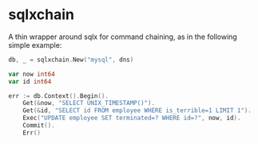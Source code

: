 # sqlxchain

A thin wrapper around sqlx for command chaining, as in the following simple example:

```go
db, _ = sqlxchain.New("mysql", dns)

var now int64
var id int64

err := db.Context().Begin().
    Get(&now, "SELECT UNIX_TIMESTAMP()").
    Get(&id, "SELECT id FROM employee WHERE is_terrible=1 LIMIT 1").
    Exec("UPDATE employee SET terminated=? WHERE id=?", now, id).
    Commit().
    Err()
```
